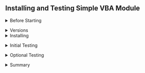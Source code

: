 ## Installing and Testing Simple VBA Module

<details>

<summary>Before Starting</summary>  

<p>
  
- Before starting, note that these functions are intended for use on Windows PC only. 
    
- Required Microsoft Office applications (Excel, Word) should be installed on the PC. 
    
- Functions will not work with Online Office versions such as Office 365, Outlook etc.   

- Macros must be enabled and documents should be saved as type Macro-Enabled. 

- An 'intermediate' or better level of VBA and serial comms knowledge is assumed. 

- Host PC should have a physical or virtual Com Port available for use.  
    
- Testing requires a second device to be connected to the Com Port. 
  
- Testing assumes that all hardware, cabling and devices are configured and working correctly.   
  
</details>

</p>  

<details>
    
<summary>Versions</summary>   
   
<p>
  
There are two versions of the file available 
  
  1. `SERIAL_PORT_SIMPLE_VBA6.bas` - for use with pre Office 2010 editions
  2. `SERIAL_PORT_SIMPLE_VBA7.bas` - for use with Office 2010+ editions
  
     _VBA7 version uses `PtrSafe` function definitions and `LongPtr` variables_
  
</p>
  
</details>
  
<details>
    
<summary>Installing</summary> 
  
<p>  

- Download SERIAL_PORT_SIMPLE_VBAn.bas to a known location on your PC  
- Open a new Office Application (Excel,Word,Access) document   
- Enter the  Office Application's VBA Environment (Alt-F11)  
- From VBA Environment, view the Project Explorer (Control-R)  
- From Project Explorer, right-hand click and select Import File  
- Import the file SERIAL_PORT_SIMPLE_VBAn.bas  
- Check that a new module SERIAL_PORT_VBA_SIMPLE is created and visible in the Modules folder
- Check/edit constant `COM_PORT_NUMBER` value in module SERIAL_PORT_VBA_SIMPLE.  
- Close and return to Office application (Alt-Q)  
- IMPORTANT - save document as type Macro-Enabled with a file name of your choice  
    
 </details>
 
 </p>  
   
 <details>
  
 <summary>Initial Testing</summary>   
 
 <p>  
 
 To test, another PC or serial device should be connected to the host PC's Com Port.  
     
 Reconfirm `COM_PORT_NUMBER` value in module declarations section is correct.    
    
- Re-enter the VBA Environment (Alt-F11)  
- Select the VBA Immediate Window (Control-G)  
- Enter the following commands in the Immediate Window :-  
-  `?start_com_port` to use default Com Port settings  - or -  
-  `?start_com_port("Baud=9600 Data=8")` to specify Com Port settings  
- Check that `True` is returned by the function in the Immediate window
- Send some text to your device from VBA e.g. 
-  `?send_com_port("Hello Device")`
- Check that 'Hello Device' is received correctly on your device
- On your device, send some text back to VBA - e.g. `Hello Excel`  
- Read the text from your device back to VBA
-  `?read_com_port`
- Check that `Hello Excel` is displayed correctly in the Immediate Window
   
 </details>
 
 </p>
 
 <details>
 
 <summary>Optional Testing</summary>     
 
 <p>
   
- Assign some text to variable Y in the Immediate Window 
-  `Y = "Excel to Device test on " & date`  
- Send variable Y to your device and check that it is received correctly
- `?send_com_port(Y)`
- On your device, send some more text back to VBA - e.g. `QWERTY` 
- Receive device text into variable Z
-  `Z = read_com_port`
- Display variable Z and check if text received correctly
-  `?Z`
- Optional - explore other Public functions, e.g. 
-  `?check_com_port`
-  `?put_com_port("A")`
-  `?get_com_port`
-  `?device_ready`
- Close the com port
- `?stop_com_port`
   
 </details> 
 </p>  

<details>
 
<summary>Summary</summary>

<p>    
    
- Public functions can be incorporated into your own VBA programs   
- Private functions are not intended to be called by end VBA users    
- See other serialcomms repositories for Ribbon customisation information   
- Where appropriate, Public functions can also be used directly in Excel worksheet Cells  

</details>   
</p>
